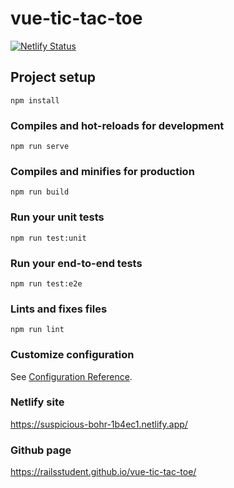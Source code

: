 # vue-tic-tac-toe

[![Netlify Status](https://api.netlify.com/api/v1/badges/af11b3c2-d1a3-46f9-9f5c-a033bdcdd70d/deploy-status)](https://app.netlify.com/sites/suspicious-bohr-1b4ec1/deploys)

## Project setup
```
npm install
```

### Compiles and hot-reloads for development
```
npm run serve
```

### Compiles and minifies for production
```
npm run build
```

### Run your unit tests
```
npm run test:unit
```

### Run your end-to-end tests
```
npm run test:e2e
```

### Lints and fixes files
```
npm run lint
```

### Customize configuration
See [Configuration Reference](https://cli.vuejs.org/config/).

### Netlify site
https://suspicious-bohr-1b4ec1.netlify.app/

### Github page
https://railsstudent.github.io/vue-tic-tac-toe/
